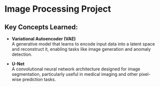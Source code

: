 # Image Processing Project

## Key Concepts Learned:
- **Variational Autoencoder (VAE)**  
  A generative model that learns to encode input data into a latent space and reconstruct it, enabling tasks like image generation and anomaly detection.

- **U-Net**  
  A convolutional neural network architecture designed for image segmentation, particularly useful in medical imaging and other pixel-wise prediction tasks.
